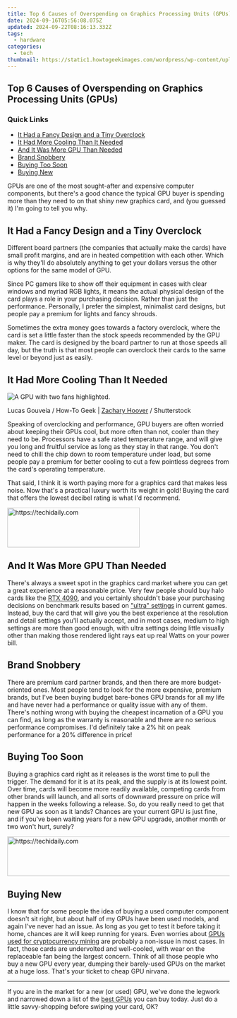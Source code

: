 ```yaml
---
title: Top 6 Causes of Overspending on Graphics Processing Units (GPUs)
date: 2024-09-16T05:56:08.075Z
updated: 2024-09-22T08:16:13.332Z
tags:
  - hardware
categories:
  - tech
thumbnail: https://static1.howtogeekimages.com/wordpress/wp-content/uploads/2024/06/a-gpu-with-a-pile-of-money-around-it.jpg
---
```


## Top 6 Causes of Overspending on Graphics Processing Units (GPUs)

### Quick Links

* [It Had a Fancy Design and a Tiny Overclock](https://article-files.techidaily.com/updated-virtual-veracity-versus-physical-prowess-in-live-links-for-2024/)
* [It Had More Cooling Than It Needed](https://fox-blue.techidaily.com/2024-approved-optimal-strategy-for-integrating-linktree-in-tiktok-profiles/)
* [And It Was More GPU Than Needed](https://blog-min.techidaily.com/how-to-restore-missing-call-logs-from-nokia-c110-by-fonelab-android-recover-call-logs/)
* [Brand Snobbery](https://youtube-zero.techidaily.com/n-2024-gaming-hits-with-powerful-hashtag-strategies/)
* [Buying Too Soon](https://ai-video-translation.techidaily.com/updated-in-2024-translate-audiovideo-content-from-spanish-to-english-and-vice-versa/)
* [Buying New](https://activate-lock.techidaily.com/easy-tutorial-for-activating-icloud-on-apple-iphone-13-safe-and-legal-by-drfone-ios/)

 GPUs are one of the most sought-after and expensive computer components, but there's a good chance the typical GPU buyer is spending more than they need to on that shiny new graphics card, and (you guessed it) I'm going to tell you why.

##  It Had a Fancy Design and a Tiny Overclock

 Different board partners (the companies that actually make the cards) have small profit margins, and are in heated competition with each other. Which is why they'll do absolutely anything to get your dollars versus the other options for the same model of GPU.

 Since PC gamers like to show off their equipment in cases with clear windows and myriad RGB lights, it means the actual physical design of the card plays a role in your purchasing decision. Rather than just the performance. Personally, I prefer the simplest, minimalist card designs, but people pay a premium for lights and fancy shrouds.

 Sometimes the extra money goes towards a factory overclock, where the card is set a little faster than the stock speeds recommended by the GPU maker. The card is designed by the board partner to run at those speeds all day, but the truth is that most people can overclock their cards to the same level or beyond just as easily.

##  It Had More Cooling Than It Needed

![A GPU with two fans highlighted.](https://static1.howtogeekimages.com/wordpress/wp-content/uploads/2024/04/a-gpu-with-two-fans-highlighted.jpg) 

Lucas Gouveia / How-To Geek | [Zachary Hoover](https://www.shutterstock.com/image-photo/computer-graphics-card-on-white-background-1164796630) / Shutterstock

 Speaking of overclocking and performance, GPU buyers are often worried about keeping their GPUs cool, but more often than not, cooler than they need to be. Processors have a safe rated temperature range, and will give you long and fruitful service as long as they stay in that range. You don't need to chill the chip down to room temperature under load, but some people pay a premium for better cooling to cut a few pointless degrees from the card's operating temperature.

 That said, I think it is worth paying more for a graphics card that makes less noise. Now that's a practical luxury worth its weight in gold! Buying the card that offers the lowest decibel rating is what I'd recommend.

<!-- affiliate ads begin -->
<a href="https://malaysia-healthcare-travel-council.pxf.io/c/5597632/1557746/17382" target="_top" id="1557746">
  <img src="//a.impactradius-go.com/display-ad/17382-1557746" border="0" alt="https://techidaily.com" width="300" height="90"/>
</a>
<img height="0" width="0" src="https://malaysia-healthcare-travel-council.pxf.io/i/5597632/1557746/17382" style="position:absolute;visibility:hidden;" border="0" />
<!-- affiliate ads end -->

##  And It Was More GPU Than Needed

 There's always a sweet spot in the graphics card market where you can get a great experience at a reasonable price. Very few people should buy halo cards like the [RTX 4090](https://location-social.techidaily.com/in-2024-top-7-skype-hacker-to-hack-any-skype-account-on-your-samsung-galaxy-a25-5g-drfone-by-drfone-virtual-android/), and you certainly shouldn't base your purchasing decisions on benchmark results based on ["ultra" settings](https://android-location-track.techidaily.com/how-do-i-stop-someone-from-tracking-my-meizu-21-drfone-by-drfone-virtual-android/) in current games. Instead, buy the card that will give you the best experience at the resolution and detail settings you'll actually accept, and in most cases, medium to high settings are more than good enough, with ultra settings doing little visually other than making those rendered light rays eat up real Watts on your power bill.

##  Brand Snobbery

 There are premium card partner brands, and then there are more budget-oriented ones. Most people tend to look for the more expensive, premium brands, but I've been buying budget bare-bones GPU brands for all my life and have never had a performance or quality issue with any of them. There's nothing wrong with buying the cheapest incarnation of a GPU you can find, as long as the warranty is reasonable and there are no serious performance compromises. I'd definitely take a 2% hit on peak performance for a 20% difference in price!

##  Buying Too Soon

 Buying a graphics card right as it releases is the worst time to pull the trigger. The demand for it is at its peak, and the supply is at its lowest point. Over time, cards will become more readily available, competing cards from other brands will launch, and all sorts of downward pressure on price will happen in the weeks following a release. So, do you really need to get that new GPU as soon as it lands? Chances are your current GPU is just fine, and if you've been waiting years for a new GPU upgrade, another month or two won't hurt, surely?

<!-- affiliate ads begin -->
<a href="https://bluettide.pxf.io/c/5597632/2141683/17092" target="_top" id="2141683">
  <img src="//a.impactradius-go.com/display-ad/17092-2141683" border="0" alt="https://techidaily.com" width="728" height="90"/>
</a>
<img height="0" width="0" src="https://bluettide.pxf.io/i/5597632/2141683/17092" style="position:absolute;visibility:hidden;" border="0" />
<!-- affiliate ads end -->

##  Buying New

 I know that for some people the idea of buying a used computer component doesn't sit right, but about half of my GPUs have been used models, and again I've never had an issue. As long as you get to test it before taking it home, chances are it will keep running for years. Even worries about [GPUs used for cryptocurrency mining](https://phone-solutions.techidaily.com/how-do-i-sign-a-svd-file-free-by-ldigisigner-sign-a-word-sign-a-word/) are probably a non-issue in most cases. In fact, those cards are undervolted and well-cooled, with wear on the replaceable fan being the largest concern. Think of all those people who buy a new GPU every year, dumping their barely-used GPUs on the market at a huge loss. That's your ticket to cheap GPU nirvana.

---

 If you are in the market for a new (or used) GPU, we've done the legwork and narrowed down a list of the [best GPUs](https://article-tips.techidaily.com/discover-how-to-change-your-characters-voice-and-sound-presence-naturally-expert-tips-for-free/) you can buy today. Just do a little savvy-shopping before swiping your card, OK?

<ins class="adsbygoogle"
     style="display:block"
     data-ad-format="autorelaxed"
     data-ad-client="ca-pub-7571918770474297"
     data-ad-slot="1223367746"></ins>

<ins class="adsbygoogle"
     style="display:block"
     data-ad-client="ca-pub-7571918770474297"
     data-ad-slot="8358498916"
     data-ad-format="auto"
     data-full-width-responsive="true"></ins>



